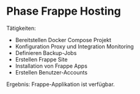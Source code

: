 # Phase Frappe Hosting

Tätigkeiten:

* Bereitstellen Docker Compose Projekt
* Konfiguration Proxy und Integration Monitoring
* Definieren Backup-Jobs
* Erstellen Frappe Site
* Installation von Frappe Apps
* Erstellen Benutzer-Accounts

Ergebnis: Frappe-Applikation ist verfügbar.